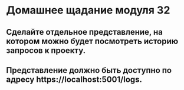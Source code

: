 # Домашнее щадание модуля 32

## Сделайте отдельное представление, на котором можно будет посмотреть историю запросов к проекту.

## Представление должно быть доступно по адресу https://localhost:5001/logs.
